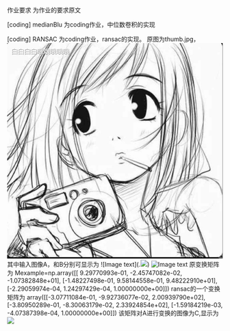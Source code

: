 作业要求 为作业的要求原文


[coding] medianBlu 为coding作业，中位数卷积的实现


[coding] RANSAC  为coding作业，ransac的实现。
原图为thumb.jpg，
![Image text](https://raw.githubusercontent.com/lqlqtctc/cv-assignment/master/week2/A.png)
其中输入图像A，和B分别可显示为
![Image text](.<img src="https://raw.githubusercontent.com/lqlqtctc/cv-assignment/tree/master/week2/A.png">)
![Image text](<img src="https://github.com/lqlqtctc/cv-assignment/tree/master/week2/B.png">)
原变换矩阵为
Mexample=np.array([[ 9.29770993e-01, -2.45747082e-02, -1.07382848e+01],
                   [-1.48227498e-01,  9.58144558e-01,  9.48222910e+01],
                   [-2.29059974e-04,  1.24297429e-04,  1.00000000e+00]])
ransac的一个变换矩阵为
array([[-3.07711084e-01, -9.92736077e-02,  2.00939790e+02],
       [-3.80950289e-01, -8.30063179e-02,  2.33924854e+02],
       [-1.59184219e-03, -4.07387398e-04,  1.00000000e+00]])
该矩阵对A进行变换的图像为C,显示为
<img src="https://github.com/lqlqtctc/cv-assignment/tree/master/week2/C.png">
